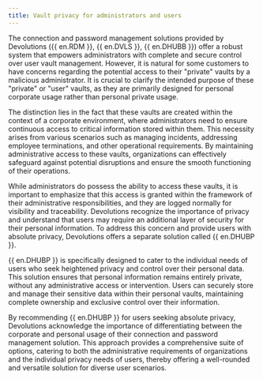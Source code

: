 ```yaml
---
title: Vault privacy for administrators and users
---
```

The connection and password management solutions provided by Devolutions ({{ en.RDM }}, {{ en.DVLS }}, {{ en.DHUBB }}) offer a robust system that empowers administrators with complete and secure control over user vault management. However, it is natural for some customers to have concerns regarding the potential access to their "private" vaults by a malicious administrator. It is crucial to clarify the intended purpose of these "private" or "user" vaults, as they are primarily designed for personal corporate usage rather than personal private usage.  

The distinction lies in the fact that these vaults are created within the context of a corporate environment, where administrators need to ensure continuous access to critical information stored within them. This necessity arises from various scenarios such as managing incidents, addressing employee terminations, and other operational requirements. By maintaining administrative access to these vaults, organizations can effectively safeguard against potential disruptions and ensure the smooth functioning of their operations.  

While administrators do possess the ability to access these vaults, it is important to emphasize that this access is granted within the framework of their administrative responsibilities, and they are logged normally for visibility and traceability. Devolutions recognize the importance of privacy and understand that users may require an additional layer of security for their personal information. To address this concern and provide users with absolute privacy, Devolutions offers a separate solution called {{ en.DHUBP }}.  

{{ en.DHUBP }} is specifically designed to cater to the individual needs of users who seek heightened privacy and control over their personal data. This solution ensures that personal information remains entirely private, without any administrative access or intervention. Users can securely store and manage their sensitive data within their personal vaults, maintaining complete ownership and exclusive control over their information.  

By recommending {{ en.DHUBP }} for users seeking absolute privacy, Devolutions acknowledge the importance of differentiating between the corporate and personal usage of their connection and password management solution. This approach provides a comprehensive suite of options, catering to both the administrative requirements of organizations and the individual privacy needs of users, thereby offering a well-rounded and versatile solution for diverse user scenarios.
